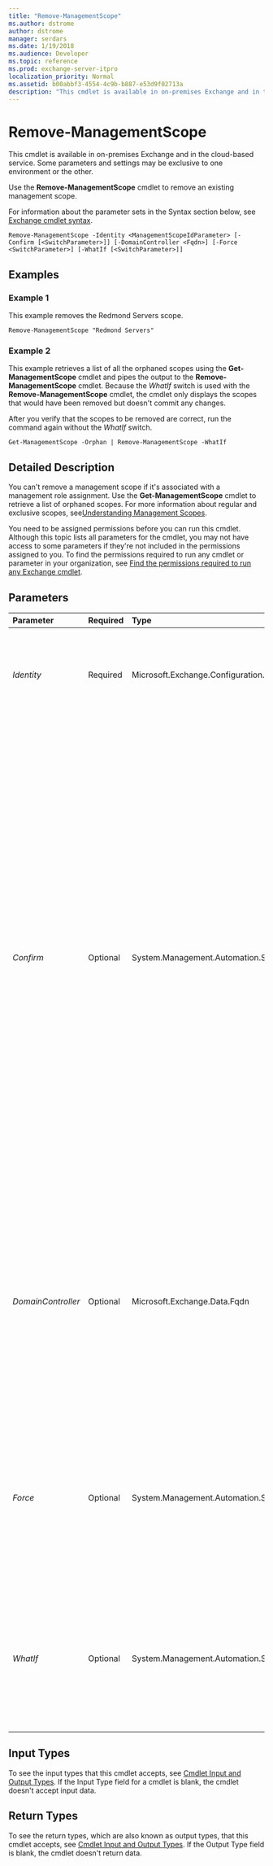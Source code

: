 ```yaml
---
title: "Remove-ManagementScope"
ms.author: dstrome
author: dstrome
manager: serdars
ms.date: 1/19/2018
ms.audience: Developer
ms.topic: reference
ms.prod: exchange-server-itpro
localization_priority: Normal
ms.assetid: b00abbf3-4554-4c9b-b887-e53d9f02713a
description: "This cmdlet is available in on-premises Exchange and in the cloud-based service. Some parameters and settings may be exclusive to one environment or the other."
---
```


# Remove-ManagementScope

This cmdlet is available in on-premises Exchange and in the cloud-based service. Some parameters and settings may be exclusive to one environment or the other. 
  
Use the **Remove-ManagementScope** cmdlet to remove an existing management scope.
  
For information about the parameter sets in the Syntax section below, see [Exchange cmdlet syntax](https://technet.microsoft.com/library/bb123552.aspx). 
  
```
Remove-ManagementScope -Identity <ManagementScopeIdParameter> [-Confirm [<SwitchParameter>]] [-DomainController <Fqdn>] [-Force <SwitchParameter>] [-WhatIf [<SwitchParameter>]]

```

## Examples
<a name="Examples"> </a>

### Example 1

This example removes the Redmond Servers scope.
  
```
Remove-ManagementScope "Redmond Servers"
```

### Example 2

This example retrieves a list of all the orphaned scopes using the **Get-ManagementScope** cmdlet and pipes the output to the **Remove-ManagementScope** cmdlet. Because the _WhatIf_ switch is used with the **Remove-ManagementScope** cmdlet, the cmdlet only displays the scopes that would have been removed but doesn't commit any changes.
  
After you verify that the scopes to be removed are correct, run the command again without the _WhatIf_ switch.
  
```
Get-ManagementScope -Orphan | Remove-ManagementScope -WhatIf
```

## Detailed Description
<a name="DetailedDescription"> </a>

You can't remove a management scope if it's associated with a management role assignment. Use the **Get-ManagementScope** cmdlet to retrieve a list of orphaned scopes. For more information about regular and exclusive scopes, see[Understanding Management Scopes](https://technet.microsoft.com/library/24ed4a38-438a-4223-9f9c-5d4dea4b046b.aspx).
  
You need to be assigned permissions before you can run this cmdlet. Although this topic lists all parameters for the cmdlet, you may not have access to some parameters if they're not included in the permissions assigned to you. To find the permissions required to run any cmdlet or parameter in your organization, see [Find the permissions required to run any Exchange cmdlet](https://technet.microsoft.com/library/mt432940.aspx).
  
## Parameters
<a name="DetailedDescription"> </a>

|**Parameter**|**Required**|**Type**|**Description**|
|:-----|:-----|:-----|:-----|
| _Identity_ <br/> |Required  <br/> |Microsoft.Exchange.Configuration.Tasks.ManagementScopeIdParameter  <br/> |The _Identity_ parameter specifies the scope to remove. You can't remove a scope if it's in use by a management role assignment. <br/> |
| _Confirm_ <br/> |Optional  <br/> |System.Management.Automation.SwitchParameter  <br/> | The _Confirm_ switch specifies whether to show or hide the confirmation prompt. How this switch affects the cmdlet depends on if the cmdlet requires confirmation before proceeding. <br/>  Destructive cmdlets (for example, **Remove-\*** cmdlets) have a built-in pause that forces you to acknowledge the command before proceeding. For these cmdlets, you can skip the confirmation prompt by using this exact syntax: `-Confirm:$false`.  <br/>  Most other cmdlets (for example, **New-\*** and **Set-\*** cmdlets) don't have a built-in pause. For these cmdlets, specifying the _Confirm_ switch without a value introduces a pause that forces you acknowledge the command before proceeding. <br/> |
| _DomainController_ <br/> |Optional  <br/> |Microsoft.Exchange.Data.Fqdn  <br/> |This parameter is available only in on-premises Exchange.  <br/> The _DomainController_ parameter specifies the domain controller that's used by this cmdlet to read data from or write data to Active Directory. You identify the domain controller by its fully qualified domain name (FQDN). For example, `dc01.contoso.com`.  <br/> |
| _Force_ <br/> |Optional  <br/> |System.Management.Automation.SwitchParameter  <br/> |The _Force_ switch specifies whether to suppress warning or confirmation messages. You can use this switch to run tasks programmatically where prompting for administrative input is inappropriate. You don't need to specify a value with this switch. <br/> |
| _WhatIf_ <br/> |Optional  <br/> |System.Management.Automation.SwitchParameter  <br/> |The _WhatIf_ switch simulates the actions of the command. You can use this switch to view the changes that would occur without actually applying those changes. You don't need to specify a value with this switch. <br/> |
   
## Input Types
<a name="InputTypes"> </a>

To see the input types that this cmdlet accepts, see [Cmdlet Input and Output Types](http://go.microsoft.com/fwlink/p/?linkId=616387). If the Input Type field for a cmdlet is blank, the cmdlet doesn't accept input data. 
  
## Return Types
<a name="ReturnTypes"> </a>

To see the return types, which are also known as output types, that this cmdlet accepts, see [Cmdlet Input and Output Types](http://go.microsoft.com/fwlink/p/?linkId=616387). If the Output Type field is blank, the cmdlet doesn't return data. 
  

